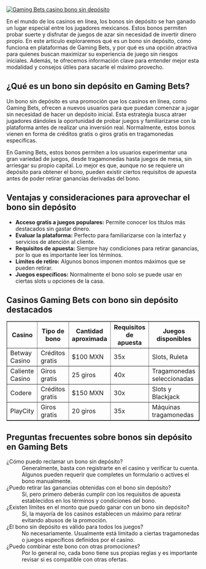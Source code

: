 [![Gaming Bets casino bono sin depósito](https://123-caf.pages.dev/gitsignup.png)](https://vrmoo.ru/Bt82HjjY)

<p>En el mundo de los casinos en línea, los bonos sin depósito se han ganado un lugar especial entre los jugadores mexicanos. Estos bonos permiten probar suerte y disfrutar de juegos de azar sin necesidad de invertir dinero propio. En este artículo exploraremos qué es un bono sin depósito, cómo funciona en plataformas de Gaming Bets, y por qué es una opción atractiva para quienes buscan maximizar su experiencia de juego sin riesgos iniciales. Además, te ofrecemos información clave para entender mejor esta modalidad y consejos útiles para sacarle el máximo provecho.</p>  <h2>¿Qué es un bono sin depósito en Gaming Bets?</h2> <p>Un bono sin depósito es una promoción que los casinos en línea, como Gaming Bets, ofrecen a nuevos usuarios para que puedan comenzar a jugar sin necesidad de hacer un depósito inicial. Esta estrategia busca atraer jugadores dándoles la oportunidad de probar juegos y familiarizarse con la plataforma antes de realizar una inversión real. Normalmente, estos bonos vienen en forma de créditos gratis o giros gratis en tragamonedas específicas.</p> <p>En Gaming Bets, estos bonos permiten a los usuarios experimentar una gran variedad de juegos, desde tragamonedas hasta juegos de mesa, sin arriesgar su propio capital. Lo mejor es que, aunque no se requiere un depósito para obtener el bono, pueden existir ciertos requisitos de apuesta antes de poder retirar ganancias derivadas del bono.</p>  <h2>Ventajas y consideraciones para aprovechar el bono sin depósito</h2> <ul>   <li><strong>Acceso gratis a juegos populares:</strong> Permite conocer los títulos más destacados sin gastar dinero.</li>   <li><strong>Evaluar la plataforma:</strong> Perfecto para familiarizarse con la interfaz y servicios de atención al cliente.</li>   <li><strong>Requisitos de apuesta:</strong> Siempre hay condiciones para retirar ganancias, por lo que es importante leer los términos.</li>   <li><strong>Límites de retiro:</strong> Algunos bonos imponen montos máximos que se pueden retirar.</li>   <li><strong>Juegos específicos:</strong> Normalmente el bono solo se puede usar en ciertas slots u opciones de la casa.</li> </ul>  <h2>Casinos Gaming Bets con bono sin depósito destacados</h2> <table border="1" cellpadding="5" cellspacing="0">   <thead>     <tr>       <th>Casino</th>       <th>Tipo de bono</th>       <th>Cantidad aproximada</th>       <th>Requisitos de apuesta</th>       <th>Juegos disponibles</th>     </tr>   </thead>   <tbody>     <tr>       <td>Betway Casino</td>       <td>Créditos gratis</td>       <td>$100 MXN</td>       <td>35x</td>       <td>Slots, Ruleta</td>     </tr>     <tr>       <td>Caliente Casino</td>       <td>Giros gratis</td>       <td>25 giros</td>       <td>40x</td>       <td>Tragamonedas seleccionadas</td>     </tr>     <tr>       <td>Codere</td>       <td>Créditos gratis</td>       <td>$150 MXN</td>       <td>30x</td>       <td>Slots y Blackjack</td>     </tr>     <tr>       <td>PlayCity</td>       <td>Giros gratis</td>       <td>20 giros</td>       <td>35x</td>       <td>Máquinas tragamonedas</td>     </tr>   </tbody> </table>  <h2>Preguntas frecuentes sobre bonos sin depósito en Gaming Bets</h2> <dl>   <dt>¿Cómo puedo reclamar un bono sin depósito?</dt>   <dd>Generalmente, basta con registrarte en el casino y verificar tu cuenta. Algunos pueden requerir que completes un formulario o actives el bono manualmente.</dd>    <dt>¿Puedo retirar las ganancias obtenidas con el bono sin depósito?</dt>   <dd>Sí, pero primero deberás cumplir con los requisitos de apuesta establecidos en los términos y condiciones del bono.</dd>    <dt>¿Existen límites en el monto que puedo ganar con un bono sin depósito?</dt>   <dd>Sí, la mayoría de los casinos establecen un máximo para retirar evitando abusos de la promoción.</dd>    <dt>¿El bono sin depósito es válido para todos los juegos?</dt>   <dd>No necesariamente. Usualmente está limitado a ciertas tragamonedas o juegos específicos definidos por el casino.</dd>    <dt>¿Puedo combinar este bono con otras promociones?</dt>   <dd>Por lo general no, cada bono tiene sus propias reglas y es importante revisar si es compatible con otras ofertas.</dd> </dl>